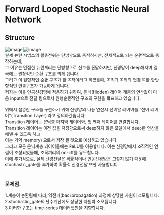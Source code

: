 # Forward Looped Stochastic Neural Network
## Structure
![image](https://user-images.githubusercontent.com/44316628/135008221-ce130a1d-29ae-4116-a0f2-d4879c07987f.png)
![image](https://user-images.githubusercontent.com/44316628/135080997-7b7c71c9-6f0e-41bc-8918-c4627a8f7401.png)
<br>
실제 뉴런 시냅스의 활동전위는 단방향으로 동작하지만, 전체적으로 뇌는 순환적으로 동작하는데,<br>
그 이유는 인접한 뉴런끼리는 단방향으로 신호를 전달하지만, 신경망이 deep해지며 결국에는 원형적인 순환 구조를 띄게 됩니다.<br>
그리고 이 원형적인 순환 구조가 한 조직이라고 하였을때, 조직과 조직의 연결 또한 양방향적인 연결구조가 가능하게 됩니다.<br>
저자는 이를 인공신경망에 적용하기 위하여, 은닉(Hidden) 레이어 계층의 연산값이 다음 input으로 전달 됨으로서 원형순환적인 구조의 구현을 목표하고 있습니다.<br>
<br>
위에서 설명한 구조를 구현하기 위해 신경망의 다음 연산시 전이할 레이어를 "전이 레이어"(Transition Layer) 라고 정의하겠습니다.<br>
Transition 레이어는 은닉층 마지막 레이어와, 첫 번째 레이어를 연결합니다.<br>
Transition 레이어는 이전 값을 저장함으로써 deep하지 않은 모델에서 deep한 연산을 해낼 수 있도록 하고<br>
이는 기억(memory) 으로서 저장 될 것으로 예상하고 있습니다.<br>
그리고 모든 은닉계층 레이어들에는 ReLU를 이용합니다. 이는 신경망에서 조직적인 연결이 조성되었을때, 조직끼리의 on-off를 유도합니다.<br>
이에 추가적으로, 실제 신경전달은 확률적이나 인공신경망은 그렇지 않기 때문에 stochastic_gate를 추가하여 확률적 신경전달 또한 사용합니다.<br>
<br>
### 문제점.<br>
1.계층이 순환됨에 따라, 역전파(backpropagation) 과정에 상당한 자원이 소모됩니다.<br>
2.stochastic_gate의 난수계산에도 상당한 자원이 소모됩니다.<br>
3.이러한 구조는 time-series 데이터셋만을 지향합니다.<br>
<br>
